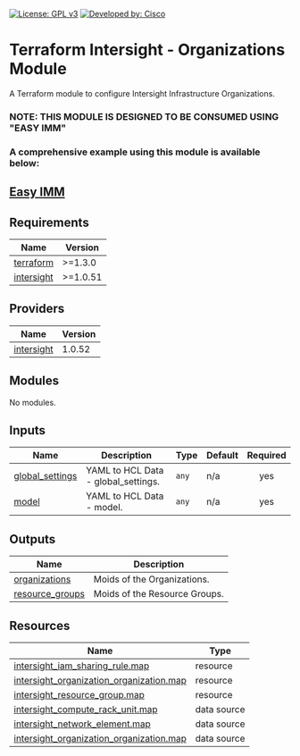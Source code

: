 <!-- BEGIN_TF_DOCS -->
[![License: GPL v3](https://img.shields.io/badge/License-GPLv3-blue.svg)](https://www.gnu.org/licenses/gpl-3.0)
[![Developed by: Cisco](https://img.shields.io/badge/Developed%20by-Cisco-blue)](https://developer.cisco.com)

# Terraform Intersight - Organizations Module

A Terraform module to configure Intersight Infrastructure Organizations.

### NOTE: THIS MODULE IS DESIGNED TO BE CONSUMED USING "EASY IMM"

### A comprehensive example using this module is available below:

## [Easy IMM](https://github.com/terraform-cisco-modules/easy-imm)

## Requirements

| Name | Version |
|------|---------|
| <a name="requirement_terraform"></a> [terraform](#requirement\_terraform) | >=1.3.0 |
| <a name="requirement_intersight"></a> [intersight](#requirement\_intersight) | >=1.0.51 |
## Providers

| Name | Version |
|------|---------|
| <a name="provider_intersight"></a> [intersight](#provider\_intersight) | 1.0.52 |
## Modules

No modules.
## Inputs

| Name | Description | Type | Default | Required |
|------|-------------|------|---------|:--------:|
| <a name="input_global_settings"></a> [global\_settings](#input\_global\_settings) | YAML to HCL Data - global\_settings. | `any` | n/a | yes |
| <a name="input_model"></a> [model](#input\_model) | YAML to HCL Data - model. | `any` | n/a | yes |
## Outputs

| Name | Description |
|------|-------------|
| <a name="output_organizations"></a> [organizations](#output\_organizations) | Moids of the Organizations. |
| <a name="output_resource_groups"></a> [resource\_groups](#output\_resource\_groups) | Moids of the Resource Groups. |
## Resources

| Name | Type |
|------|------|
| [intersight_iam_sharing_rule.map](https://registry.terraform.io/providers/CiscoDevNet/intersight/latest/docs/resources/iam_sharing_rule) | resource |
| [intersight_organization_organization.map](https://registry.terraform.io/providers/CiscoDevNet/intersight/latest/docs/resources/organization_organization) | resource |
| [intersight_resource_group.map](https://registry.terraform.io/providers/CiscoDevNet/intersight/latest/docs/resources/resource_group) | resource |
| [intersight_compute_rack_unit.map](https://registry.terraform.io/providers/CiscoDevNet/intersight/latest/docs/data-sources/compute_rack_unit) | data source |
| [intersight_network_element.map](https://registry.terraform.io/providers/CiscoDevNet/intersight/latest/docs/data-sources/network_element) | data source |
| [intersight_organization_organization.map](https://registry.terraform.io/providers/CiscoDevNet/intersight/latest/docs/data-sources/organization_organization) | data source |
<!-- END_TF_DOCS -->